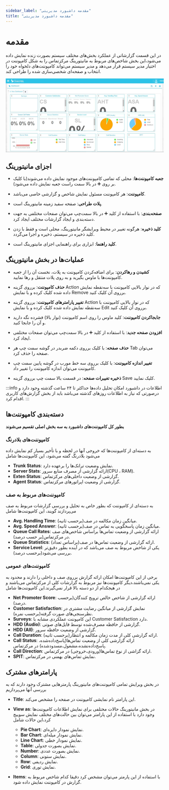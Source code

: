 ```yaml
---
sidebar_label: "مقدمه داشبورد مدیریتی"
title: "مقدمه داشبورد مدیریتی"
---
```


# مقدمه

در این قسمت گزارشاتی از عملکرد بخش‌های مختلف سیستم بصورت زنده نمایش داده می‌شود،این بخش شاخص‌های مربوط به مانیتورینگ مرکزتماس را به شکل کامپوننت در اختیار مدیر سیستم قرار می‌دهد و مدیر سیستم می‌تواند کامپوننت‌های دلخواه خود را انتخاب و صفحه‌ای شخصی‌سازی شده را طراحی کند.


![dashboard](/img/simotel/dashboard.JPG)



## اجزای مانیتورینگ

- **جعبه کامپوننت‌‌ها**: محلی که تمامی کامپوننت‌های موجود نمایش داده می‌شوند(با کلیک بر روی ➕ در بالا سمت راست جعبه نمایش داده می‌شود).

- **کامپوننت**: هر کامپوننت مسئول نمایش شاخص و گزارشی خاصی می‌باشد.

- **پلات طراحی**: صفحه سفید زمینه مانیتورینگ است.

- **صفحه‌‌بندی**: با استفاده از کلید ➕ در بالا سمت‌چپ می‌توان صفحات مختلفی به جهت دسته‌بندی و ایجاد گزارشات  مختلف ایجاد کرد.

- **کلید ذخیره**: هرگونه تغییر در محیط ویرایشگر مانیتورینگ، محلی است و فقط با زدن کلید ذخیره در سیستم، ذخیره و اجرا می‌گردد.

- **کلید راهنما**: ابزاری برای راهنمایی اجزای مانیتورینگ است.



## عملیات‌ها در بخش مانیتورینگ

- **کشیدن و رهاکردن**: برای اضافه‌‌کردن کامپوننت به پلات، نخست آن را از جعبه کامپوننت‌ها با ماوس بگیرید و به روی پلات منتقل و رها نمایید.
 
- **حذف کامپوننت**: برروی گزینه Action که در نوار بالایی کامپوننت با سه‌نقطه نمایش داده شده کلیک کرده و با نمایش Remove برروی آن کلیک کنید.

- **تغییر پارامترهای کامپوننت**: برروی گزینه Action که در نوار بالایی کامپوننت با سه‌نقطه نمایش داده شده کلیک کرده و با نمایش Edit برروی آن کلیک کنید.

- **جابجا‌‌کردن کامپوننت**: کلید ماوس را روی اسم کامپوننت (نوار بالا) فشرده نگه دارید و آن را جابجا کنید.

- **افزودن صفحه جدید**: با استفاده از کلید ➕ در بالا سمت‌چپ می‌توان صفحات مختلفی ایجاد کرد.

- **حذف صفحه**: با کلیک برروی دکمه ضربدر در گوشه سمت چپ هر Tab می‌توان صفحه را حذف کرد.

- **تغییر اندازه کامپوننت**: با کلیک برروی سه ‌خط ‌مورب در گوشه پایین سمت چپ کامپوننت می‌توان اندازه کامپوننت را تغییر داد.

- **ذخیره تغییرات صفحه**: در قسمت بالا سمت چپ برروی گزینه Save کلیک نمایید.


 
 
 
:::info اطلاعات
 در  داشبورد امکان تحلیل داده‌ها حداکثر تا ۲۴ ساعت گذشته وجود دارد و درصورتی که نیاز به اطلاعات روزهای گذشته می‌باشد باید از بخش گزارش‌های کاربری اقدام کرد.
:::
 
 
 
 
## دسته‌بندی کامپوننت‌ها
 
 **بطور کل کامپوننت‌های داشبورد به سه بخش اصلی تقسیم می‌شوند**
 
### کامپوننت‌های بلادرنگ
به دسته‌ای از کامپوننت‌ها که خروجی آنها در لحظه و با تأخیر بسیار کم نمایش داده می‌شود بلادرنگ گفته می‌شود، این کامپوننت‌ها شامل
 
- **Trunk Status**: نمایش وضعیت ترانک‌ها را برعهده دارد.
- **Server Stats**: ارائه گزارشی از مصرف منابع سرور(CPU ، RAM).
- **Exten Status**: گزارشی از وضعیت داخلی‌های مرکزتماس.
- **Agent Status**: گزارشی از وضعیت اپراتور‌های مرکزتماس.
	
### کامپوننت‌های مربوط به صف
به دسته‌ای از کامپوننت که بطور خاص به تحلیل و بررسی گزارشات مربوط به صف می‌پردازند گویند، این کامپوننت‌ها شامل
 
- **Avg. Handling Time**: میانگین زمان مکالمه در صف(بر‌حسب ثانیه).
- **Avg. Speed Answer**: میانگین زمان پاسخگویی به تماس در صف(برحسب ثانیه).
- **Queue Call Rates**: ارائه گزارشی از وضعیت تماس‌ها براساس شاخص‌های صف در مرکزتماس(بر حسب درصد).
- **Queue Statistics**: ارائه گزارشی از وضعیت تماس‌ها در صف(براساس تعداد).
- **Service Level**: یکی از شاخض مربوط به صف می‌باشد که در آینده بطور دقیق‌تر بررسی می‌شود(برحسب درصد).
	
### کامپوننت‌های عمومی
برخی از این کامپوننت‌ها امکان ارائه گزارش برروی صف و داخلی را دارند و محدود به یکی نمی‌باشند،دیگر کامپوننت‌ها نیز مربوط به گزارشات کلی از مرکزتماس می‌باشند و در هیجکدام از دو دسته بالا قرار نمی‌گیرند.این کامپوننت‌ها شامل
 
- **Net Promoter Score**: ارائه گزارشی از شاخص خالص ترویج کنندگان(برحسب درصد).
- **Customer Satisfaction**: نمایش گزارشی از میانگین رضایت مشتری در نظرسنجی‌های صورت گرفته(برحسب نمره).
- **Surveys**: این کامپوننت عملکردی مشابه با Customer Satisfaction دارد.
- **HDD (Audio)**: گزارشی از حافظه مصرف‌شده توسط فایل‌های صوتی.
- **HDD (All)**: گزارشی از وضعیت حافظه سرور.
- **Call Duration**: ارائه گزارشی کلی از مدت زمان مکالمه و انتظار(برحسب ثانیه).
- **Call Status**: ارائه گزارشی کلی از وضعیت تماس‌ها(پاسخ‌داده‌شده، پاسخ‌داده‌نشده،مشغول،مسدودشده) در مرکزتماس.
- **Call Direction**: ارائه گزاشی از نوع تماس‌ها(ورودی،خروجی) در مرکزتماس.
- **SPIT**: نمایش تماس‌های بهمنی در مرکزتماس.
	
 
## پارامترهای مشترک
 
در بخش ویرایش تمامی کامپوننت‌های مانیتورینگ پارمتر‌هایی مشترک وجود دارند که به بررسی آنها می‌پردازیم

- **Title**: این پارامتر نام نمایشی کامپوننت در صفحه را مشخص می‌کند.

- **View as**: در بخش مانیتورینگ حالات مختلفی برای نمایش اطلاعات کامپوننت‌ها وجود دارد با استفاده از این پارامتر می‌توان بین حالت‌های مختلف نمایش سوییج کرد،این حالات شامل
	- **Pie Chart**: نمایش نمودار دایره‌ای.
	- **Bar Chart**: نمایش نمودار میله‌ای.
	- **Line Chart**: نمایش نمودار خطی.
	- **Table**: نمایش بصورت جدولی.
	- **Number**: نمایش بصورت عددی.
	- **Column**: نمایش ستونی.
	- **Row**: نمایش ردیفی.
	- **Grid**: نمایش توری.
	
 
- **Items**: با استفاده از این پارمتر می‌توان مشخص کرد دقیقا کدام شاخص مربوط به گزارش در کامپوننت نمایش داده شود.
 
 